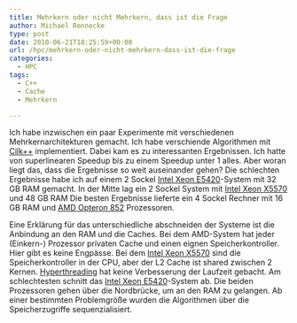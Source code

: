 ```yaml
---
title: Mehrkern oder nicht Mehrkern, dass ist die Frage
author: Michael Rennecke
type: post
date: 2010-06-21T18:25:59+00:00
url: /hpc/mehrkern-oder-nicht-mehrkern-dass-ist-die-frage
categories:
  - HPC
tags:
  - C++
  - Cache
  - Mehrkern

---
```

Ich habe inzwischen ein paar Experimente mit verschiedenen Mehrkernarchitekturen gemacht. Ich habe verschiende Algorithmen mit [Cilk++][1] implementiert. Dabei kam es zu interessanten Ergebnissen. Ich hatte von superlinearen Speedup bis zu einem Speedup unter 1 alles. Aber woran liegt das, dass die Ergebnisse so weit auseinander gehen? Die schlechten Ergebnisse habe ich auf einem 2 Sockel [Intel Xeon E5420][2]-System mit 32 GB RAM gemacht. In der Mitte lag ein 2 Sockel System mit [Intel Xeon X5570][3] und 48 GB RAM Die besten Ergebnisse lieferte ein 4 Sockel Rechner mit 16 GB RAM und [AMD Opteron 852][4] Prozessoren.

Eine Erklärung für das unterschiedliche abschneiden der Systeme ist die Anbindung an den RAM und die Caches. Bei dem AMD-System hat jeder (Einkern-) Prozessor privaten Cache und einen eignen Speicherkontroller. Hier gibt es keine Engpässe. Bei dem [Intel Xeon X5570][3] sind die Speicherkontroller in der CPU, aber der L2 Cache ist shared zwischen 2 Kernen. [Hyperthreading][5] hat keine Verbesserung der Laufzeit gebacht. Am schlechtesten schnitt das [Intel Xeon E5420][2]-System ab. Die beiden Prozessoren gehen über die Nordbrücke, um an den RAM zu gelangen. Ab einer bestimmten Problemgröße wurden die Algorithmen über die Speicherzugriffe sequenzialisiert.

 [1]: http://en.wikipedia.org/wiki/Cilk
 [2]: http://ark.intel.com/Product.aspx?id=33927
 [3]: http://ark.intel.com/Product.aspx?id=37111
 [4]: http://www.cpu-world.com/CPUs/K8/AMD-Opteron%20852%20-%20OSP852FAA5BM.html
 [5]: http://www.intel.com/technology/platform-technology/hyper-threading/